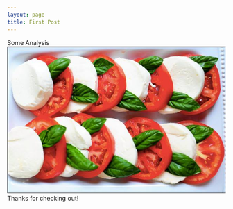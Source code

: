 ```yaml
---
layout: page
title: First Post
---
```

Some Analysis
![link](https://github.com/YuliannkA/organicyummy/blob/master/26239747_10155307377853862_341052500780276107_n.jpg)
Thanks for checking out!
